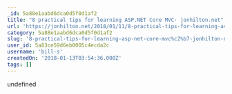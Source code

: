 ```yaml
---
_id: 5a88e1aabd6dca0d5f0d1af2
title: "8 practical tips for learning ASP.NET Core MVC· jonhilton.net"
url: 'https://jonhilton.net/2018/01/11/8-practical-tips-for-learning-asp.net-core-mvc/'
category: 5a88e1aabd6dca0d5f0d1af2
slug: '8-practical-tips-for-learning-asp-net-core-mvc%c2%b7-jonhilton-net'
user_id: 5a83ce59d6eb0005c4ecda2c
username: 'bill-s'
createdOn: '2018-01-13T03:54:36.000Z'
tags: []
---
```


undefined

